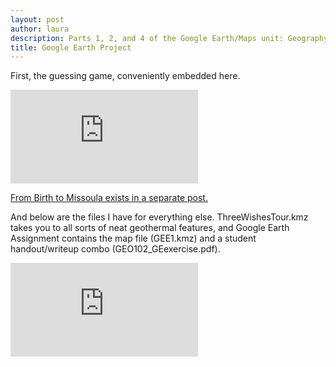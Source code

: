 ```yaml
---
layout: post
author: laura
description: Parts 1, 2, and 4 of the Google Earth/Maps unit: Geography guessing game, Three Wishes tour, GE lesson.
title: Google Earth Project
---
```

First, the guessing game, conveniently embedded here. 
<iframe src="https://docs.google.com/presentation/d/e/2PACX-1vSViWDX7Ugg9R3QPx47lSQpxmfXmp2HBr4Sa-LvfheuJvC7MPNMgIJNh7BhKZJjpPPwfsLHnGmhe-jo/embed?start=false&loop=false&delayms=5000" frameborder="0" allowfullscreen="true" mozallowfullscreen="true" webkitallowfullscreen="true">Geography Guessing Game: photos of places that you then have to guess where they are.</iframe>

<a href="https://bamcrunchbolt.github.io/2019/11/08/birthtomissoula.html" target="_blank">From Birth to Missoula exists in a separate post.</a>

And below are the files I have for everything else. ThreeWishesTour.kmz takes you to all sorts of neat geothermal features, and Google Earth Assignment contains the map file (GEE1.kmz) and a student handout/writeup combo (GEO102_GEexercise.pdf).  
<iframe src="https://umt.app.box.com/embed/s/psh6s8l6otdfq3gdpfpgg9esqtkvev1w?sortColumn=date&view=list" frameborder="0" allowfullscreen webkitallowfullscreen msallowfullscreen></iframe>
